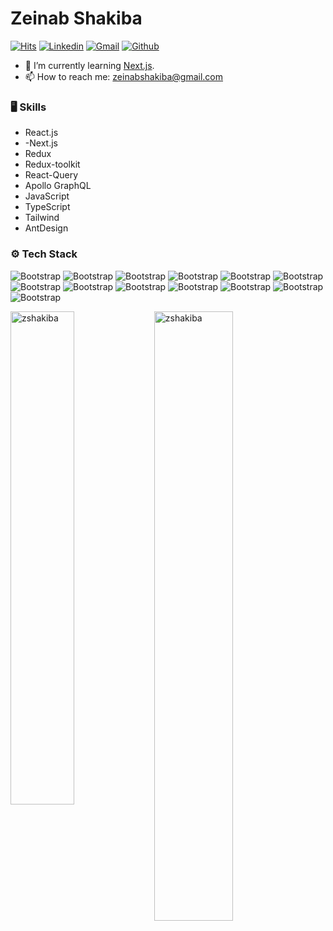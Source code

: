 # Zeinab Shakiba
[![Hits](https://hits.seeyoufarm.com/api/count/incr/badge.svg?url=https%3A%2F%2Fgithub.com%2Fzshakiba%2Fzshakiba&count_bg=%2379C83D&title_bg=%23555555&icon=&icon_color=%23E7E7E7&title=Profile+Views&edge_flat=false)](https://hits.seeyoufarm.com)
[![Linkedin](https://img.shields.io/badge/-LinkedIn-blue?style=flat&logo=Linkedin&logoColor=white)](https://www.linkedin.com/in/zeinabshakiba/)
[![Gmail](https://img.shields.io/badge/-Gmail-c14438?style=flat&logo=Gmail&logoColor=white)](mailto:zshakiba@gmail.com)
[![Github](https://img.shields.io/github/followers/zshakiba?label=Follow&style=social)](https://github.com/zshakiba)



- 🤔 I’m currently learning  [Next.js]([https://learning.oreilly.com/library/view/architecture-patterns-with/9781492052197/preface01.html](https://nextjs.org/docs)).
- 📫 How to reach me: zeinabshakiba@gmail.com



### 🖥 Skills

- React.js
- -Next.js
- Redux
- Redux-toolkit
- React-Query
- Apollo GraphQL
- JavaScript
- TypeScript
- Tailwind
- AntDesign


### ⚙️ Tech Stack
![Bootstrap](https://img.shields.io/badge/-Python-05122A?style=flat-square&logo=Python&color=353535) 
![Bootstrap](https://img.shields.io/badge/-React-05122A?style=flat-square&logo=React&color=353535) 
![Bootstrap](https://img.shields.io/badge/-React-05122A?style=flat-square&logo=Next&color=353535) 
![Bootstrap](https://img.shields.io/badge/-Redux-05122A?style=flat-square&logo=Redux&color=353535) 
![Bootstrap](https://img.shields.io/badge/-Redux%20Toolkit-05122A?style=flat-square&logo=Redux%20Toolkit&color=353535) 
![Bootstrap](https://img.shields.io/badge/-TanStack%20Query-05122A?style=flat-square&logo=TanStack-Query&color=353535) 
![Bootstrap](https://img.shields.io/badge/-ApoloClient-05122A?style=flat-square&logo=ApoloClient&color=353535) 
![Bootstrap](https://img.shields.io/badge/-Javascript-05122A?style=flat-square&logo=Javascript&color=353535) 
![Bootstrap](https://img.shields.io/badge/-Typescript-05122A?style=flat-square&logo=Typescript&color=353535) 
![Bootstrap](https://img.shields.io/badge/-Vue-05122A?style=flat-square&logo=Vue&color=353535) 
![Bootstrap](https://img.shields.io/badge/-Tailwind-05122A?style=flat-square&logo=Tailwind&color=353535) 
![Bootstrap](https://img.shields.io/badge/-Bootstrap-05122A?style=flat-square&logo=Bootstrap&color=353535) 
![Bootstrap](https://img.shields.io/badge/-Visual%20Studio%20Code-05122A?style=flat-square&logo=Visual-Studio-Code&color=353535)



<div>
  <img width="45%" align="left" src="https://github-readme-stats.vercel.app/api/top-langs?username=zshakiba&show_icons=true&locale=en&layout=compact" alt="zshakiba" />
  <img width="50%"  src="https://github-readme-streak-stats.herokuapp.com/?user=zshakiba&" alt="zshakiba" />
</div>
